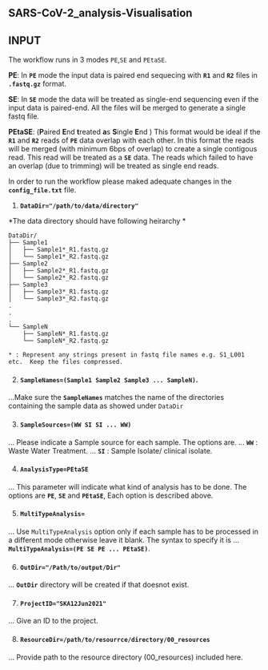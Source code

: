 ## SARS-CoV-2_analysis-Visualisation

## INPUT

The workflow runs in 3 modes `PE`,`SE` and `PEtaSE`.

**PE**: In **`PE`** mode the input data is paired end sequecing with **`R1`** and **`R2`** files in **`.fastq.gz`** format. 

**SE**: In **`SE`** mode the data will be treated as single-end sequencing even if the input data is paired-end.  All the files will be merged to generate a single fastq file.  

**PEtaSE**: (**P**aired **E**nd **t**reated **a**s **S**ingle **E**nd ) This format would be ideal if the **`R1`** and **`R2`** reads of **`PE`** data overlap with each other.  In this format the reads will be merged (with minimum 6bps of overlap) to create a single contigous read.  This read will be treated as a **`SE`** data. The reads which failed to have an overlap (due to trimming) will be treated as single end reads.

In order to run the workflow please maked adequate changes in the **`config_file.txt`** file.


1. **`DataDir="/path/to/data/directory"`**

*The data directory should have following heirarchy *
```
DataDir/
├── Sample1
│   ├── Sample1*_R1.fastq.gz
│   └── Sample1*_R2.fastq.gz
├── Sample2
│   ├── Sample2*_R1.fastq.gz
│   └── Sample2*_R2.fastq.gz
├── Sample3
│   ├── Sample3*_R1.fastq.gz
│   └── Sample3*_R2.fastq.gz
.
.
.
└── SampleN
    ├── SampleN*_R1.fastq.gz
    └── SampleN*_R2.fastq.gz

* : Represent any strings present in fastq file names e.g. S1_L001 etc.  Keep the files compressed.

```

2. #### **`SampleNames=(Sample1 Sample2 Sample3 ... SampleN)`**.

...Make sure the **`SampleNames`** matches the name of the directories containing the sample data as showed under `DataDir`


3. #### **`SampleSources=(WW SI SI ... WW)`**

... Please indicate a Sample source for each sample.  The options are.
... **`WW`** : Waste Water Treatment.
... **`SI`** : Sample Isolate/ clinical isolate.


4. #### **`AnalysisType=PEtaSE`**

... This parameter will indicate what kind of analysis has to be done.  The options are **`PE`**, **`SE`** and **`PEtaSE`**,  Each option is described above. 


5. #### **`MultiTypeAnalysis=`**
... Use `MultiTypeAnalysis` option only if each sample has to be processed in a different mode otherwise leave it blank. The syntax to specify it is 
... **`MultiTypeAnalysis=(PE SE PE ... PEtaSE)`**.


6. #### **`OutDir="/Path/to/output/Dir"`**
... **`OutDir`** directory will be created if that doesnot exist.


7. #### **`ProjectID="SKA12Jun2021"`**

... Give an ID to the project. 

8. #### **`ResourceDir=/path/to/resourrce/directory/00_resources`**

... Provide path to the resource directory (00_resources) included here.





